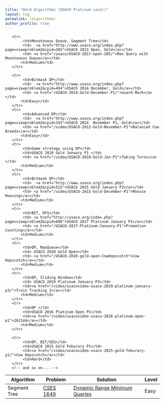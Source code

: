 ```yaml
---
title: "Hard Algorithms (USACO Platinum Level)"
layout: tag
permalink: /algorithm4/
author_profile: true
---
```



<link rel="stylesheet" href="../assets/css/table.css">
<table class="styled-table">
   <thead>
       <tr>
           <th>Algorithm</th>
           <th>Problem</th>
           <th>Solution</th>
           <th>Level</th>
       </tr>
   </thead>
   <tbody>
       <tr>
            <td>Segment Tree</td>
            <td>  <a href="https://cses.fi/problemset/task/1649/">CSES 1649</a></td>
            <td> <a href="/cses/segtree-cses-1649/">Dynamic Range Minimum Queries</a></td>
           <td>Easy</td>
       </tr>

       <tr>
            <td>Monotonous Queue, Segment Tree</td>
            <td>  <a href="http://www.usaco.org/index.php?page=viewproblem2&cpid=285">USACO 2013 Open, Gold</a></td>
            <td> <a href="/usaco/USACO-2017-open-285/">Max Query with Monotonous Queue</a></td>
           <td>Medium</td>
       </tr>

       <tr>
            <td>Bitmask DP</td>
            <td>  <a href="http://www.usaco.org/index.php?page=viewproblem2&cpid=494">USACO 2014 December, Gold</a></td>
            <td> <a href="/USACO-2014-Gold-December-P1/">Guard Mark</a></td>
           <td>Easy</td>
       </tr>
       <tr>
            <td>Advanced DP</td>
            <td>  <a href="http://www.usaco.org/index.php?page=viewproblem2&cpid=193">USACO 2014  November P1, Gold</a></td>
            <td> <a href="/video/USACO-2012-Gold-November-P1">Balanced Cow Breeds</a></td>
           <td>Easy</td>
       </tr>
       <tr>
            <td>Game strategy using DP</td>
            <td>USACO 2010 Gold January P1 </td>
            <td> <a href="/video/USACO-2010-Gold-Jan-P1">Taking Turns</a></td>
           <td>Medium</td>
       </tr>
       <tr>
            <td>Bitmask DP</td>
            <td>  <a href="http://www.usaco.org/index.php?page=viewproblem2&cpid=515">USACO 2015 Gold January P2</a></td>
            <td> <a href="/video/USACO-2015-Gold-December-P1">Moovie Mooving</a></td>
           <td>Medium</td>
       </tr>
       <tr>
            <td>BIT, DFS</td>
            <td> <a href="http://usaco.org/index.php?page=viewproblem2&cpid=696">USACO 2017 Platinum January P1</a></td>
            <td> <a href="/USACO-2017-Platinum-January-P1">Promotion Counting</a></td>
           <td>Medium</td>
       </tr>
       <tr>
            <td>DP, MaxQueue</td>
            <td> USACO 2010 Gold Open</td>
            <td> <a href="/USACO-2010-gold-open-CowHopscotch">Cow Hopscotch</a></td>
           <td>Medium</td>
       </tr>
       <tr>
            <td>DP, Sliding Window</td>
            <td> USACO 2019 Platinum January P3</td>
            <td><a href="/video/usacovideo-usaco-2019-platinum-january-p3/">Train Tracking 2</a></td>
           <td>Medium</td>
       </tr>
       <tr>
            <td>DP </td>
            <td>USACO 2016 Platinum Open P1</td>
            <td><a href="/video/usacovideo-usaco-2016-platinum-open-p1">262144</a></td>
           <td>Medium</td>
       </tr>

       <tr>
            <td>DP, BIT/SEG</td>
            <td>USACO 2015 Gold Feburary P1</td>
            <td><a href="/video/usacovideo-usaco-2015-gold-feburary-p1/">Cow Hopscotch</a></td>
            <td>Hard</td>
       </tr>
       <!-- and so on... -->
   </tbody>
</table>
